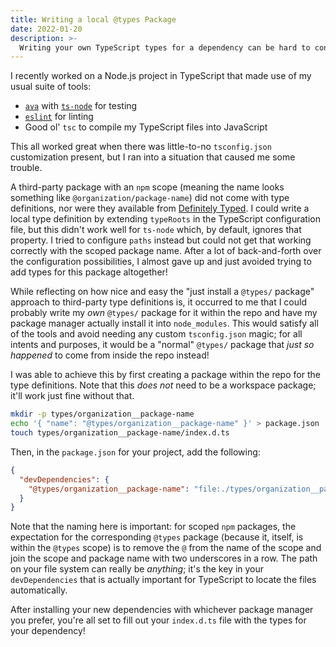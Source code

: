 ```yaml
---
title: Writing a local @types Package
date: 2022-01-20
description: >-
  Writing your own TypeScript types for a dependency can be hard to configure correctly. Writing your own @types package for a dependency can be a quick and easy way to get your project type-checking again.
---
```


I recently worked on a Node.js project in TypeScript that made use of my usual suite of tools:

- [`ava`](https://github.com/avajs/ava) with [`ts-node`](https://www.npmjs.com/package/ts-node) for testing
- [`eslint`](https://eslint.org) for linting
- Good ol' `tsc` to compile my TypeScript files into JavaScript

This all worked great when there was little-to-no `tsconfig.json` customization present, but I ran into a situation that caused me some trouble.

A third-party package with an `npm` scope (meaning the name looks something like `@organization/package-name`) did not come with type definitions, nor were they available from [Definitely Typed](https://definitelytyped.org). I could write a local type definition by extending `typeRoots` in the TypeScript configuration file, but this didn't work well for `ts-node` which, by default, ignores that property. I tried to configure `paths` instead but could not get that working correctly with the scoped package name. After a lot of back-and-forth over the configuration possibilities, I almost gave up and just avoided trying to add types for this package altogether!

While reflecting on how nice and easy the "just install a `@types/` package" approach to third-party type definitions is, it occurred to me that I could probably write my _own_ `@types/` package for it within the repo and have my package manager actually install it into `node_modules`. This would satisfy all of the tools and avoid needing any custom `tsconfig.json` magic; for all intents and purposes, it would be a "normal" `@types/` package that _just so happened_ to come from inside the repo instead!

I was able to achieve this by first creating a package within the repo for the type definitions. Note that this _does not_ need to be a workspace package; it'll work just fine without that.

```bash
mkdir -p types/organization__package-name
echo '{ "name": "@types/organization__package-name" }' > package.json
touch types/organization__package-name/index.d.ts
```

Then, in the `package.json` for your project, add the following:

```json
{
  "devDependencies": {
    "@types/organization__package-name": "file:./types/organization__package-name"
  }
}
```

Note that the naming here is important: for scoped `npm` packages, the expectation for the corresponding `@types` package (because it, itself, is within the `@types` scope) is to remove the `@` from the name of the scope and join the scope and package name with two underscores in a row. The path on your file system can really be _anything_; it's the key in your `devDependencies` that is actually important for TypeScript to locate the files automatically.

After installing your new dependencies with whichever package manager you prefer, you're all set to fill out your `index.d.ts` file with the types for your dependency!
